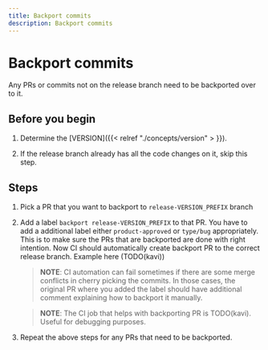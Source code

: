 ```yaml
---
title: Backport commits
description: Backport commits
---
```

# Backport commits

Any PRs or commits not on the release branch need to be backported over to it.

## Before you begin

1. Determine the [VERSION]({{< relref "./concepts/version" > }}).

2. If the release branch already has all the code changes on it, skip this step.

## Steps

1. Pick a PR that you want to backport to `release-VERSION_PREFIX` branch
1. Add a label `backport release-VERSION_PREFIX` to that PR. You have to add a additional label either `product-approved` or `type/bug` appropriately. This is to make sure the PRs that are backported are done with right intention.
   Now CI should automatically create backport PR to the correct release branch. Example here (TODO(kavi))
   > **NOTE**: CI automation can fail sometimes if there are some merge conflicts in cherry picking the commits. In those cases, the original PR where you added the label should have additional comment explaining how to backport it manually.

   > **NOTE**: The CI job that helps with backporting PR is TODO(kavi). Useful for debugging purposes.
1. Repeat the above steps for any PRs that need to be backported.
